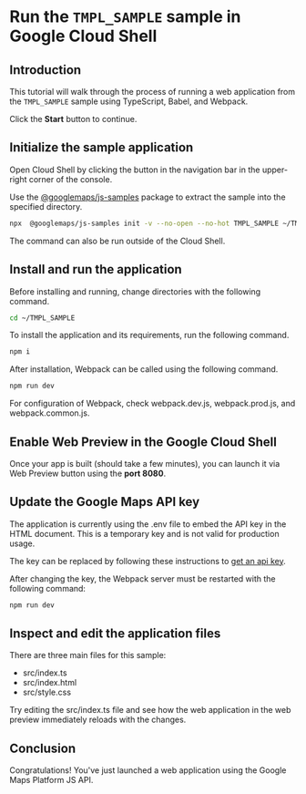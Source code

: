 # Run the `TMPL_SAMPLE` sample in Google Cloud Shell

<walkthrough-tutorial-duration duration="10"/>

## Introduction

This tutorial will walk through the process of running a web application from
the `TMPL_SAMPLE` sample using TypeScript, Babel, and Webpack.

Click the **Start** button to continue.

## Initialize the sample application

Open Cloud Shell by clicking the
<walkthrough-cloud-shell-icon></walkthrough-cloud-shell-icon> button in the
navigation bar in the upper-right corner of the console.

Use the [@googlemaps/js-samples](https://www.npmjs.com/package/@googlemaps/js-samples) package to 
extract the sample into the specified directory.

```bash
npx  @googlemaps/js-samples init -v --no-open --no-hot TMPL_SAMPLE ~/TMPL_SAMPLE
```

The command can also be run outside of the Cloud Shell.

## Install and run the application

Before installing and running, change directories with the following command.

```bash
cd ~/TMPL_SAMPLE
```

To install the application and its requirements, run the following command.

```bash
npm i
```

After installation, Webpack can be called using the following command.

```bash
npm run dev
```

For configuration of Webpack, check
<walkthrough-editor-open-file filePath="TMPL_SAMPLE/webpack.dev.js">webpack.dev.js</walkthrough-editor-open-file>,
<walkthrough-editor-open-file filePath="TMPL_SAMPLE/webpack.prod.js">webpack.prod.js</walkthrough-editor-open-file>,
and
<walkthrough-editor-open-file filePath="TMPL_SAMPLE/webpack.common.js">webpack.common.js</walkthrough-editor-open-file>.

## Enable Web Preview in the Google Cloud Shell

Once your app is built (should take a few minutes), you can launch it via
<walkthrough-spotlight-pointer target="cloudshell" spotlightId="devshell-web-preview-button">Web
Preview button</walkthrough-spotlight-pointer> using the **port 8080**.

## Update the Google Maps API key

The application is currently using the
<walkthrough-editor-open-file filePath="TMPL_SAMPLE/.env">.env</walkthrough-editor-open-file>
file to embed the API key in the HTML document. This is a temporary key and is
not valid for production usage.

The key can be replaced by following these instructions to
[get an api key](https://developers.google.com/maps/documentation/javascript/get-api-key).

After changing the key, the Webpack server must be restarted with the following
command:

```bash
npm run dev
```

## Inspect and edit the application files

There are three main files for this sample:

*   <walkthrough-editor-open-file filePath="TMPL_SAMPLE/src/index.ts">src/index.ts</walkthrough-editor-open-file>
*   <walkthrough-editor-open-file filePath="TMPL_SAMPLE/src/index.html">src/index.html</walkthrough-editor-open-file>
*   <walkthrough-editor-open-file filePath="TMPL_SAMPLE/src/style.css">src/style.css</walkthrough-editor-open-file>

Try editing the <walkthrough-editor-open-file filePath="TMPL_SAMPLE/src/index.ts">src/index.ts</walkthrough-editor-open-file> file and see how the web application in the web preview immediately reloads with the changes.

## Conclusion

<walkthrough-conclusion-trophy></walkthrough-conclusion-trophy>

Congratulations! You've just launched a web application using the Google Maps
Platform JS API.
